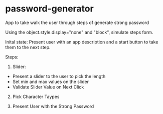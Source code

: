 # password-generator
App to take walk the user through steps of generate strong password

Using the object.style.display="none" and "block", simulate steps form. 

Inital state: Present user with an app description and a start button to take them to the next step.

Steps:
1) Slider:
- Present a slider to the user to pick the length
- Set min and max values on the slider
- Validate Slider Value on Next Click
2) Pick Character Taypes

3) Present User with the Strong Password


    

 
